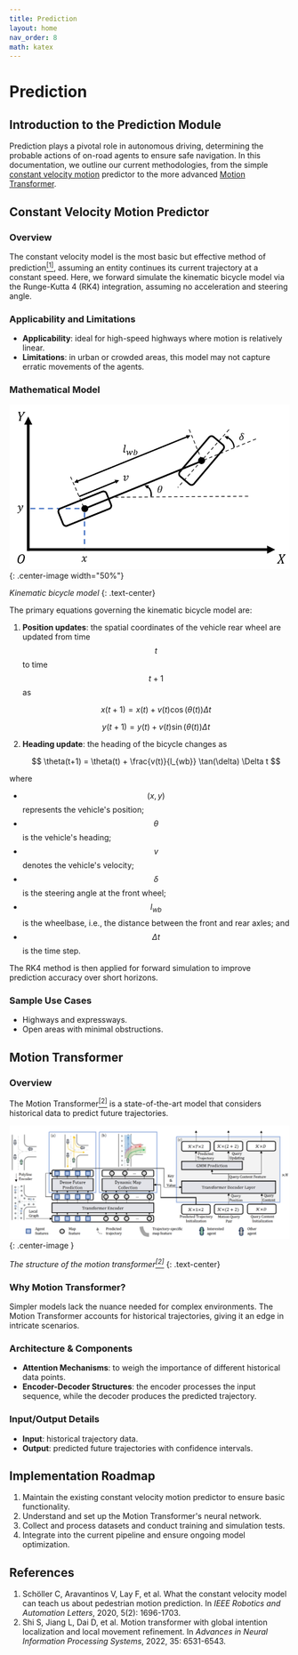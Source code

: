 ```yaml
---
title: Prediction
layout: home
nav_order: 8
math: katex
---
```


# Prediction

## Introduction to the Prediction Module

Prediction plays a pivotal role in autonomous driving, determining the probable actions of on-road agents to ensure safe navigation. 
In this documentation, we outline our current methodologies, from the simple [constant velocity motion](#CVM) predictor to the more advanced [Motion Transformer](#MT).


## Constant Velocity Motion Predictor<a name="CVM"/>

### Overview
The constant velocity model is the most basic but effective method of prediction<a href="#ref1"><sup>[1]</sup></a>, assuming an entity continues its current trajectory at a constant speed. 
Here, we forward simulate the kinematic bicycle model via the Runge-Kutta 4 (RK4) integration, assuming no acceleration and steering angle.


### Applicability and Limitations
- **Applicability**: ideal for high-speed highways where motion is relatively linear.
- **Limitations**: in urban or crowded areas, this model may not capture erratic movements of the agents.

### Mathematical Model
![kine_bicycle_model](../../assets/kine_bicycle_model.png){: .center-image width="50%"}

*Kinematic bicycle model*
{: .text-center}

The primary equations governing the kinematic bicycle model are:

1. **Position updates**: the spatial coordinates of the vehicle rear wheel are updated from time $$ t $$ to time $$ t + 1 $$ as  
   
    $$ x(t+1) = x(t) + v(t) \cos(\theta(t)) \Delta t $$

    $$ y(t+1) = y(t) + v(t) \sin(\theta(t)) \Delta t $$

2. **Heading update**: the heading of the bicycle changes as
   
    $$ \theta(t+1) = \theta(t) + \frac{v(t)}{l_{wb}} \tan(\delta) \Delta t $$

where
- $$ (x, y) $$ represents the vehicle's position;
- $$ \theta $$ is the vehicle's heading;
- $$ v $$ denotes the vehicle's velocity;
- $$ \delta $$ is the steering angle at the front wheel;
- $$ l_{wb} $$ is the wheelbase, i.e., the distance between the front and rear axles; and
- $$ \Delta t $$ is the time step.

The RK4 method is then applied for forward simulation to improve prediction accuracy over short horizons.


### Sample Use Cases
- Highways and expressways.
- Open areas with minimal obstructions.


## Motion Transformer<a name="MT"/>

### Overview
The Motion Transformer<a href="#ref2"><sup>[2]</sup></a> is a state-of-the-art model that considers historical data to predict future trajectories.

![motion_transformer](../../assets/motion_transformer.png){: .center-image }

*The structure of the motion transformer<a href="#ref2"><sup>[2]</sup></a>*
{: .text-center}

### Why Motion Transformer?
Simpler models lack the nuance needed for complex environments. 
The Motion Transformer accounts for historical trajectories, giving it an edge in intricate scenarios.

### Architecture & Components
- **Attention Mechanisms**: to weigh the importance of different historical data points.
- **Encoder-Decoder Structures**: the encoder processes the input sequence, while the decoder produces the predicted trajectory.

### Input/Output Details
- **Input**: historical trajectory data.
- **Output**: predicted future trajectories with confidence intervals.

## Implementation Roadmap
1. Maintain the existing constant velocity motion predictor to ensure basic functionality.
2. Understand and set up the Motion Transformer's neural network.
3. Collect and process datasets and conduct training and simulation tests.
4. Integrate into the current pipeline and ensure ongoing model optimization.


## References
<ol>
    <li id="ref1">Schöller C, Aravantinos V, Lay F, et al. What the constant velocity model can teach us about pedestrian motion prediction. In <i>IEEE Robotics and Automation Letters</i>, 2020, 5(2): 1696-1703.</li>
    <li id="ref2">Shi S, Jiang L, Dai D, et al. Motion transformer with global intention localization and local movement refinement. In <i>Advances in Neural Information Processing Systems</i>, 2022, 35: 6531-6543.</li>
</ol>
